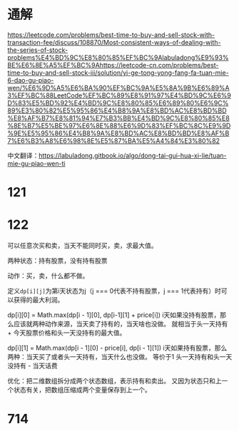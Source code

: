 # 通解
https://leetcode.com/problems/best-time-to-buy-and-sell-stock-with-transaction-fee/discuss/108870/Most-consistent-ways-of-dealing-with-the-series-of-stock-problems%E4%BD%9C%E8%80%85%EF%BC%9Alabuladong%E9%93%BE%E6%8E%A5%EF%BC%9Ahttps://leetcode-cn.com/problems/best-time-to-buy-and-sell-stock-iii/solution/yi-ge-tong-yong-fang-fa-tuan-mie-6-dao-gu-piao-wen/%E6%9D%A5%E6%BA%90%EF%BC%9A%E5%8A%9B%E6%89%A3%EF%BC%88LeetCode%EF%BC%89%E8%91%97%E4%BD%9C%E6%9D%83%E5%BD%92%E4%BD%9C%E8%80%85%E6%89%80%E6%9C%89%E3%80%82%E5%95%86%E4%B8%9A%E8%BD%AC%E8%BD%BD%E8%AF%B7%E8%81%94%E7%B3%BB%E4%BD%9C%E8%80%85%E8%8E%B7%E5%BE%97%E6%8E%88%E6%9D%83%EF%BC%8C%E9%9D%9E%E5%95%86%E4%B8%9A%E8%BD%AC%E8%BD%BD%E8%AF%B7%E6%B3%A8%E6%98%8E%E5%87%BA%E5%A4%84%E3%80%82

中文翻译：https://labuladong.gitbook.io/algo/dong-tai-gui-hua-xi-lie/tuan-mie-gu-piao-wen-ti
# 121 

# 122
可以任意次买和卖，当天不能同时买，卖，求最大值。

两种状态：持有股票，没有持有股票

动作：买，卖，什么都不做。

定义`dp[i][j]`为第i天状态为j（j === 0代表不持有股票，j === 1代表持有）时可以获得的最大利润。

dp[i][0] = Math.max(dp[i - 1][0], dp[i-1][1] + price[i])
i天如果没持有股票，那么应该就两种动作来源，当天卖了持有的，当天啥也没做。
就相当于头一天持有 + 今天股票价格和头一天没持有的最大值。

dp[i][1] = Math.max(dp[i - 1][0] - price[i], dp[i - 1][1])
i天如果持有股票，那么两种：当天买了或者头一天持有，当天什么也没做。
等价于1 头一天持有和头一天没持有 - 当天话费

优化：把二维数组拆分成两个状态数组，表示持有和卖出。
又因为状态只和上一个状态有关，把数组压缩成两个变量保存到上一个。

# 714